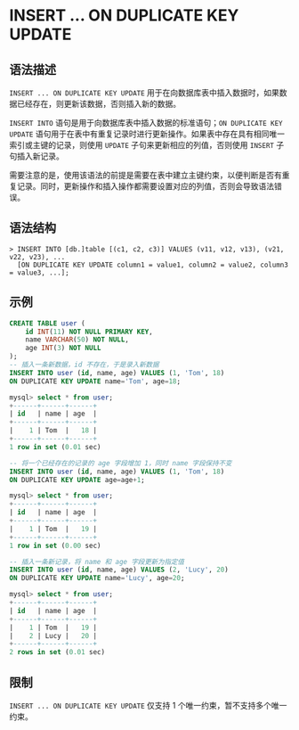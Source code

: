 # **INSERT ... ON DUPLICATE KEY UPDATE**

## **语法描述**

`INSERT ... ON DUPLICATE KEY UPDATE` 用于在向数据库表中插入数据时，如果数据已经存在，则更新该数据，否则插入新的数据。

`INSERT INTO` 语句是用于向数据库表中插入数据的标准语句；`ON DUPLICATE KEY UPDATE` 语句用于在表中有重复记录时进行更新操作。如果表中存在具有相同唯一索引或主键的记录，则使用 `UPDATE` 子句来更新相应的列值，否则使用 `INSERT` 子句插入新记录。

需要注意的是，使用该语法的前提是需要在表中建立主键约束，以便判断是否有重复记录。同时，更新操作和插入操作都需要设置对应的列值，否则会导致语法错误。

## **语法结构**

```
> INSERT INTO [db.]table [(c1, c2, c3)] VALUES (v11, v12, v13), (v21, v22, v23), ...
  [ON DUPLICATE KEY UPDATE column1 = value1, column2 = value2, column3 = value3, ...];
```

## **示例**

```sql
CREATE TABLE user (
    id INT(11) NOT NULL PRIMARY KEY,
    name VARCHAR(50) NOT NULL,
    age INT(3) NOT NULL
);
-- 插入一条新数据，id 不存在，于是录入新数据
INSERT INTO user (id, name, age) VALUES (1, 'Tom', 18)
ON DUPLICATE KEY UPDATE name='Tom', age=18;

mysql> select * from user;
+------+------+------+
| id   | name | age  |
+------+------+------+
|    1 | Tom  |   18 |
+------+------+------+
1 row in set (0.01 sec)

-- 将一个已经存在的记录的 age 字段增加 1，同时 name 字段保持不变
INSERT INTO user (id, name, age) VALUES (1, 'Tom', 18)
ON DUPLICATE KEY UPDATE age=age+1;

mysql> select * from user;
+------+------+------+
| id   | name | age  |
+------+------+------+
|    1 | Tom  |   19 |
+------+------+------+
1 row in set (0.00 sec)

-- 插入一条新记录，将 name 和 age 字段更新为指定值
INSERT INTO user (id, name, age) VALUES (2, 'Lucy', 20)
ON DUPLICATE KEY UPDATE name='Lucy', age=20;

mysql> select * from user;
+------+------+------+
| id   | name | age  |
+------+------+------+
|    1 | Tom  |   19 |
|    2 | Lucy |   20 |
+------+------+------+
2 rows in set (0.01 sec)
```

## **限制**

`INSERT ... ON DUPLICATE KEY UPDATE` 仅支持 1 个唯一约束，暂不支持多个唯一约束。
